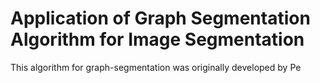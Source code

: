 # Application of Graph Segmentation Algorithm for Image Segmentation

This algorithm for graph-segmentation was originally developed by Pe